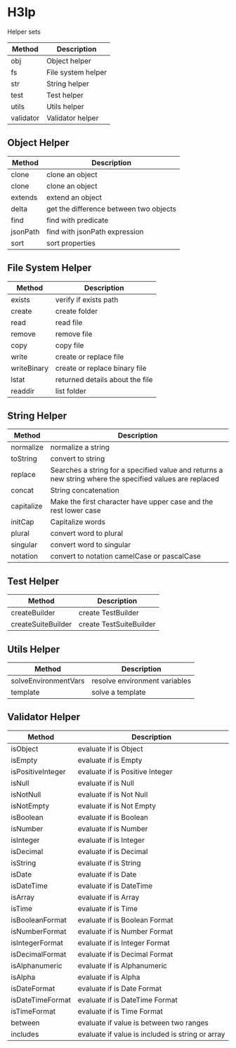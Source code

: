 # H3lp

Helper sets

|Method     |Description            |
|-----------|-----------------------|
|obj        | Object helper         |
|fs         | File system helper    |
|str        | String helper         |
|test       | Test helper           |
|utils      | Utils helper          |
|validator  | Validator helper      |

## Object Helper

|Method     |Description                            |
|-----------|---------------------------------------|
|clone      | clone an object                       |
|clone      | clone an object                       |
|extends    | extend an object                      |
|delta      | get the difference between two objects|
|find       | find with predicate                   |
|jsonPath   | find with jsonPath expression         |
|sort       | sort properties                       |

## File System Helper

|Method     |Description                            |
|-----------|---------------------------------------|
|exists     | verify if exists path                 |
|create     | create folder                         |
|read       | read file                             |
|remove     | remove file                           |
|copy       | copy file                             |
|write      | create or replace file                |
|writeBinary| create or replace binary file         |
|lstat      | returned details about the file       |
|readdir    | list folder                           |

## String Helper

|Method     |Description                                                                                                |
|-----------|-----------------------------------------------------------------------------------------------------------|
| normalize | normalize a string                                                                                        |
| toString  | convert to string                                                                                         |
| replace   | Searches a string for a specified value and returns a new string where the specified values are replaced  |
| concat    | String concatenation                                                                                      |
| capitalize| Make the first character have upper case and the rest lower case                                          |
| initCap   | Capitalize words                                                                                          |
| plural    | convert word to plural                                                                                    |
| singular  | convert word to singular                                                                                  |
| notation  | convert to notation camelCase or pascalCase                                                               |

## Test Helper

|Method             |Description                |
|-------------------|---------------------------|
|createBuilder      | create TestBuilder        |
|createSuiteBuilder | create TestSuiteBuilder   |

## Utils Helper

|Method                 |Description                    |
|-----------------------|-------------------------------|
|solveEnvironmentVars   | resolve environment variables |
|template               | solve a template              |

## Validator Helper

|Method                 |Description                                        |
|-----------------------|---------------------------------------------------|
| isObject              | evaluate if is Object                             |
| isEmpty               | evaluate if is Empty                              |
| isPositiveInteger     | evaluate if is Positive Integer                   |
| isNull                | evaluate if is Null                               |
| isNotNull             | evaluate if is Not Null                           |
| isNotEmpty            | evaluate if is Not Empty                          |
| isBoolean             | evaluate if is Boolean                            |
| isNumber              | evaluate if is Number                             |
| isInteger             | evaluate if is Integer                            |
| isDecimal             | evaluate if is Decimal                            |
| isString              | evaluate if is String                             |
| isDate                | evaluate if is Date                               |
| isDateTime            | evaluate if is DateTime                           |
| isArray               | evaluate if is Array                              |
| isTime                | evaluate if is Time                               |
| isBooleanFormat       | evaluate if is Boolean Format                     |
| isNumberFormat        | evaluate if is Number Format                      |
| isIntegerFormat       | evaluate if is Integer Format                     |
| isDecimalFormat       | evaluate if is Decimal Format                     |
| isAlphanumeric        | evaluate if is Alphanumeric                       |
| isAlpha               | evaluate if is Alpha                              |
| isDateFormat          | evaluate if is Date Format                        |
| isDateTimeFormat      | evaluate if is DateTime Format                    |
| isTimeFormat          | evaluate if is Time Format                        |
| between               | evaluate if value is between two ranges           |
| includes              | evaluate if value is included is string or array  |
